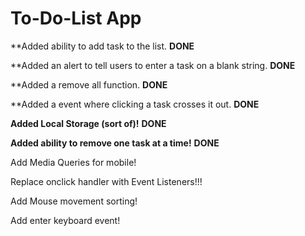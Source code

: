 # To-Do-List App


**Added ability to add task to the list. <strong>DONE</strong>

**Added an alert to tell users to enter a task on a blank string. <strong>DONE</strong>

**Added a remove all function. <strong>DONE</strong>

**Added a event where clicking a task crosses it out. <strong>DONE</strong>

**Added Local Storage (sort of)!** <strong>DONE</strong>

**Added ability to remove one task at a time!** <strong>DONE</strong>

Add Media Queries for mobile!

Replace onclick handler with Event Listeners!!!

Add Mouse movement sorting!

Add enter keyboard event!
